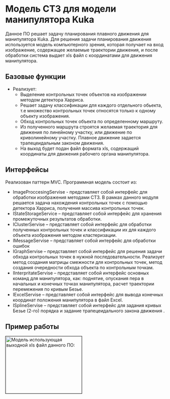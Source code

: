 # Модель СТЗ для модели манипулятора Kuka
Данное ПО решает задачу планирования плавного движения для манипулятора Кuka. Для решения задачи планирования движения используется модель компьютерного зрения, которая получает на вход изображение, содержащее желаемые траектории движения, и после обработки система выдает xls файл с координатами для движения манипулятора.
## Базовые функции
+ Реализует:
  + Выделение контрольных точек объектов на изображении методом детектора Харриса.
  + Решает задачу классификации для каждого отдельного обьекта, т.е множество контрольных точек относятся только к одному объекту изображения.
  + Обход контрольных точек объекта по определенному маршруту.
  + Из полученного маршрута строятся желаемая траектория для движения по линейному участку, или движение по криволинейному участку. Плавное движение задается трапецеидальным законом движения.
  + На выход будет подан файл формата xls, содержащий координаты для движения рабочего органа манипулятора.
## Интерфейсы
Реализован паттерн MVC.
Программная модель состоит из:
  + ImageProccesingServise - представляет собой интерфейс для обработки изображения методами СТЗ. В рамках данного модуля решается задача нахождения контрольных точек с помощью детектора Харриса, получения массива контрольных точек.
  + IStateStorageService – представляет собой интерфейс для хранения промежуточных результатов обработки.
  + IClusterServise – представляет собой интерфейс для обработки полученных контрольных точек и классификации их для каждого объекта изображения методом кластеризации.
  + IMessageServise – представляет собой интерфейс для обработки ошибок
  + IGraphServise – представляет собой интерфейс для решения задачи обхода контрольных точек в нужной последовательности. Реализует метод создания матрицы смежности для контрольных точек, метод создания очередности обхода объекта по контрольным точкам. 
  + IInterpritateServise – представляет собой интерфейс основных команд для манипулятора, как: поднятие, опускания пера в начальных и конечных точках манипулятора, расчет траектории перемежения по кривым Безье.
  + IExcelServise – представляет собой интерфейс для вывода конечных координат положения манипулятора в файл Excel.
  + ISplineServise – представляет собой интерфейс для задания кривых Безье (2-го) порядка и задание трапецеидального закона движения .
## Пример работы 
<a href="http://www.youtube.com/watch?feature=player_embedded&v=YYzeGKxgiII" target="_blank"><img src="http://img.youtube.com/vi/YYzeGKxgiII/0.jpg" 
alt="Модель использующая выходной xls файл данного ПО:" width="240" height="180" border="1" /></a>
